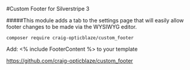 #Custom Footer for Silverstripe 3

#####This module adds a tab to the settings page that will easily allow footer changes to be made via the WYSIWYG editor.

    composer require craig-opticblaze/custom_footer

Add: <% include FooterContent %> to your template

https://github.com/craig-opticblaze/custom_footer

